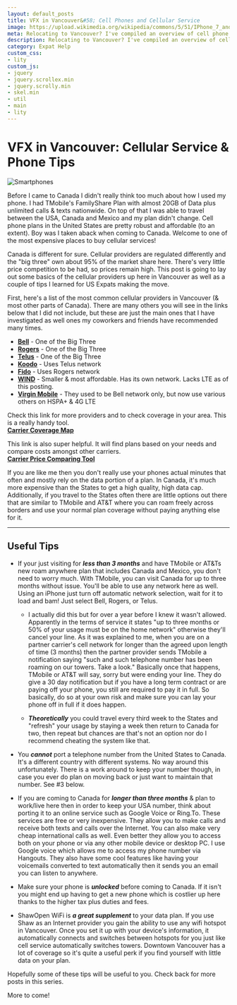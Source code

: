 ```yaml
---
layout: default_posts
title: VFX in Vancouver&#58; Cell Phones and Cellular Service
image: https://upload.wikimedia.org/wikipedia/commons/5/51/IPhone_7_and_iPhone_7_Plus_%28close-up%29.jpg
meta: Relocating to Vancouver? I've compiled an overview of cell phone service providers here in Vancouver plus some helpful tips for US Expats in Canada. The second in a series of posts titled VFX in Vancouver.
description: Relocating to Vancouver? I've compiled an overview of cell phone service providers here in Vancouver plus some helpful tips for US Expats in Canada. The second in a series of posts titled VFX in Vancouver.
category: Expat Help
custom_css:
- lity
custom_js:
- jquery
- jquery.scrollex.min
- jquery.scrolly.min
- skel.min
- util
- main
- lity
---
```

<h1 class="major">VFX in Vancouver: Cellular Service & Phone Tips</h1>
<div>
    <span class="image fit_half">
        <img src="https://upload.wikimedia.org/wikipedia/commons/5/51/IPhone_7_and_iPhone_7_Plus_%28close-up%29.jpg" alt="Smartphones"/>
    </span>
</div>


Before I came to Canada I didn't really think too much about how I used my phone. I had TMobile's FamilyShare Plan with almost 20GB of Data plus unlimited calls & texts nationwide. On top of that I was able to travel between the USA, Canada and Mexico and my plan didn't change. Cell phone plans in the United States are pretty robust and affordable (to an extent). Boy was I taken aback when coming to Canada. Welcome to one of the most expensive places to buy cellular services! 

Canada is different for sure. Cellular providers are regulated differently and the "big three" own about 95% of the market share here. There's very little price competition to be had, so prices remain high. This post is going to lay out some basics of the cellular providers up here in Vancouver as well as a couple of tips I learned for US Expats making the move.

First, here's a list of the most common cellular providers in Vancouver (& most other parts of Canada). There are many others you will see in the links below that I did not include, but these are just the main ones that I have investigated as well ones my coworkers and friends have recommended many times.

* **[Bell](http://www.bell.ca/Mobility)** - One of the Big Three  
* **[Rogers](http://www.rogers.com/home)** - One of the Big Three  
* **[Telus](http://www.telus.com/en/bc/mobility/)** - One of the Big Three  
* **[Koodo](https://www.koodomobile.com/)** - Uses Telus network  
* **[Fido](http://www.fido.ca/)** - Uses Rogers network  
* **[WIND](https://www.windmobile.ca)** - Smaller & most affordable. Has its own network. Lacks LTE as of this posting.  
* **[Virgin Mobile](http://www.virginmobile.ca/en/home/index.html)** - They used to be Bell network only, but now use various others on HSPA+ & 4G LTE  

Check this link for more providers and to check coverage in your area. This is a really handy tool.  
**[Carrier Coverage Map](http://www.comparecellular.ca/coverage-maps/)**

This link is also super helpful. It will find plans based on your needs and compare costs amongst other carriers.  
**[Carrier Price Comparing Tool](https://www.whistleout.ca/)**

If you are like me then you don't really use your phones actual minutes that often and mostly rely on the data portion of a plan. In Canada, it's much more expensive than the States to get a high quality, high data cap. Additionally, if you travel to the States often there are little options out there that are similar to TMobile and AT&T where you can roam freely across borders and use your normal plan coverage without paying anything else for it.
<hr>  

## Useful Tips  

* If your just visiting for **_less than 3 months_** and have TMobile or AT&Ts new roam anywhere plan that includes Canada and Mexico, you don't need to worry much. With TMobile, you can visit Canada for up to three months without issue. You'll be able to use any network here as well. Using an iPhone just turn off automatic network selection, wait for it to load and bam! Just select Bell, Rogers, or Telus. 

    * I actually did this but for over a year before I knew it wasn't allowed. Apparently in the terms of service it states "up to three months or 50% of your usage must be on the home network" otherwise they'll cancel your line. As it was explained to me, when you are on a partner carrier's cell network for longer than the agreed upon length of time (3 months) then the partner provider sends TMobile a notification saying "such and such telephone number has been roaming on our towers. Take a look." Basically once that happens, TMobile or AT&T will say, sorry but were ending your line. They do give a 30 day notification but if you have a long term contract or are paying off your phone, you still are required to pay it in full. So basically, do so at your own risk and make sure you can lay your phone off in full if it does happen. 

    * **_Theoretically_** you could travel every third week to the States and "refresh" your usage by staying a week then return to Canada for two, then repeat but chances are that's not an option nor do I recommend cheating the system like that. 

* You **_cannot_** port a telephone number from the United States to Canada. It's a different country with different systems. No way around this unfortunately. There is a work around to keep your number though, in case you ever do plan on moving back or just want to maintain that number. See #3 below.

* If you are coming to Canada for **_longer than three months_** & plan to work/live here then in order to keep your USA number, think about porting it to an online service such as Google Voice or Ring.To. These services are free or very inexpensive. They allow you to make calls and receive both texts and calls over the Internet. You can also make very cheap international calls as well. Even better they allow you to access both on your phone or via any other mobile device or desktop PC. I use Google voice which allows me to access my phone number via Hangouts. They also have some cool features like having your voicemails converted to text automatically then it sends you an email you can listen to anywhere. 

* Make sure your phone is **_unlocked_** before coming to Canada. If it isn't you might end up having to get a new phone which is costlier up here thanks to the higher tax plus duties and fees. 

* ShawOpen WiFi is **_a great supplement_** to your data plan. If you use Shaw as an Internet provider you gain the ability to use any wifi hotspot in Vancouver. Once you set it up with your device's information, it automatically connects and switches between hotspots for you just like cell service automatically switches towers. Downtown Vancouver has a lot of coverage so it's quite a useful perk if you find yourself with little data on your plan.

Hopefully some of these tips will be useful to you. Check back for more posts in this series.

More to come!
